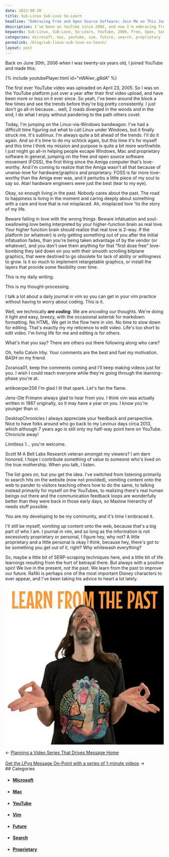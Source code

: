 ```yaml
---
date: 2022-08-26
title: Sub-Linux Sub-Love So-Learn
headline: "Embracing Free and Open Source Software: Join Me on This Journey of Sub-Linux and Sub-Love!"
description: I've been on YouTube since 2006, and now I'm embracing free and open source software. I'm encouraging people to escape Windows, Mac and proprietary software, and to write a daily journal in vim. I'm talking more to myself and sharing some of my personal and proprietary information, but with a positive spin. I'm taking advice from Rafiki and learning from the past to improve my future. Join me on this journey and discover how to make the most of free and open source software.
keywords: Sub-Linux, Sub-Love, So-Learn, YouTube, 2006, Free, Open, Source, Software, Escape, Windows, Mac, Proprietary, Vim, Journal, Positive, Spin, Advice, Rafiki, Past, Future, Content, Visitors, Search, Results, Real, People, Listen, Personal, Proprietary, Improve
categories: microsoft, mac, youtube, vim, future, search, proprietary
permalink: /blog/sub-linux-sub-love-so-learn/
layout: post
---
```



Back on June 30th, 2006 when I was twenty-six years old, I joined YouTube and made this:

{% include youtubePlayer.html id="nWAlwr_g8dA" %}

The first ever YouTube video was uploaded on April 23, 2005. So I was on the
YouTube platform just over a year after their first video upload, and have been
more or less on it ever since. So yeah, I've been around the block a few times
and see the trends before they're big pretty consistently. I just don't go
all-in because... well, 2 roads diverged in the woods and in the end, I do what
I enjoy without pandering to the path others covet.

Today, I'm jumping on the Linux-via-Windows bandwagon. I've had a difficult
time figuring out what to call Linux under Windows, but it finally struck me.
It's sublinux. I'm always quite a bit ahead of the trends. I'll do it again.
And so it's time to do my schtick again, but this time it's for myself and this
time I think my mission and purpose is quite a bit more worthwhile. I just
might go all-in helping people escape Windows, Mac and proprietary software in
general, jumping on the free and open source software movement (FOSS), the
first thing since the Amiga computer that's love-worthy. And I'm coming to
realize that the Amiga wasn't all that because of unwise-love for
hardware/graphics and proprietary. FOSS is far more love-worthy than the Amiga
ever was, and it perturbs a little piece of my soul to say so. Atari hardware
engineers were just the best (tear to my eye).

Okay, so enough living in the past. Nobody cares about the past. The road to
happiness is living in the moment and caring deeply about something with a care
and love that is not misplaced. Ah, misplaced love 'tis the story of my life.

Beware falling in love with the wrong things. Beware infatuation and
soul-swallowing love being interpreted by your higher-function brain as real
love. Your higher function brain should realize that real love is 2-way. If the
platform (or whatever) is only getting something out of you after the initial
infatuation fades, than you're being taken advantage of by the vendor (or
whatever), and you don't owe them anything for that "first dose free"
love-bombing they laid down on you with their smooth scrolling bitplane
graphics, that were destined to go obsolete for lack of ability or willingness
to grow. Is it so much to implement retargetable graphics, or install the
layers that provide some flexibility over time.

This is my daily writing.

This is my thought-processing.

I talk a lot about a daily journal in vim so you can get in your vim practice
without having to worry about coding. This is it.

Well, we technically ***are coding***. We are *encoding* our thoughts. We're
doing it light and easy, breezy, with the occasional asterisk for markdown
formatting. No HTML. We get in the flow here in vim. No time to slow down for
editing. That's exactly my my reticence to edit video. Life's too short to edit
video. I'm living life for me and editing is for others.

What's that you say? There are others out there following along who care?

Oh, hello Calvin Irby. Your comments are the best and fuel my motivation. BASH
on my friend.

Zoranoa01, keep the comments coming and I'll keep making videos just for you. I
wish I could reach everyone while they're going through the learning-phase
you're at.

antikoerper256 I'm glad I lit that spark. Let's fan the flame.

Jens-Ole Frimann always glad to hear from you. I think vim was actually written
in 1987 originally, so it may have a year on you. I know you're younger than
vi.

DesktopChronicles I always appreciate your feedback and perspective. Nice to
have folks around who go back to my Levinux days circa 2013, which although 7
years ago is still only my half-way point here on YouTube. Chronicle away!

Limitless 1... you're welcome.

Scott M A Bell Labs Research veteran amongst my viewers? I am darn honored. I
hope I contribute something of value to someone who's lived on the true
mothership. When you talk, I listen.

The list goes on, but you get the idea. I've switched from listening primarily
to search hits on the website (now not provided), vomiting content onto the web
to pander to visitors teaching others how to do the same, to talking instead
primarily for myself on the YouTubes, to realizing there's real human beings
out there and the communication feedback loops are wonderfully better than they
were back in those early days, so Maslow hierarchy of needs stuff possible.

You are my developing to be my community, and it's time I embraced it.

I'll still be myself, vomiting up content onto the web, because that's a big
part of who I am. I journal in vim, and so long as the information is not
excessively proprietary or personal, I figure hey, why not? A little
proprietary and a little personal is okay I think, because hey, there's got to
be something you get out of it, right? Why whitewash everything?

So, maybe a little bit of SERP-scraping techniques here, and a little bit of
life learnings resulting from the hurt of betrayal there. But always with a
positive spin! We live in the present, not the past. We learn from the past to
improve our future. Rafiki is perhaps one of the most important Disney
characters to ever appear, and I've been taking his advice to heart a lot
lately.

![Mike Levin Learn From The Past Rafiki](/assets/images/mike-levin-learn-from-the-past-rafiki.jpg)


<div class="arrow-links"><div class="post-nav-prev"><span class="arrow">&larr;&nbsp;</span><a href="/blog/planning-a-video-series-that-drives-message-home/">Planning a Video Series That Drives Message Home</a></div> &nbsp; <div class="post-nav-next"><a href="/blog/get-the-lpvg-message-on-point-with-a-series-of-1-minute-videos/">Get the LPvg Message On-Point with a series of 1-minute videos</a><span class="arrow">&nbsp;&rarr;</span></div></div>
## Categories

<ul>
<li><h4><a href='/microsoft/'>Microsoft</a></h4></li>
<li><h4><a href='/mac/'>Mac</a></h4></li>
<li><h4><a href='/youtube/'>YouTube</a></h4></li>
<li><h4><a href='/vim/'>Vim</a></h4></li>
<li><h4><a href='/future/'>Future</a></h4></li>
<li><h4><a href='/search/'>Search</a></h4></li>
<li><h4><a href='/proprietary/'>Proprietary</a></h4></li></ul>